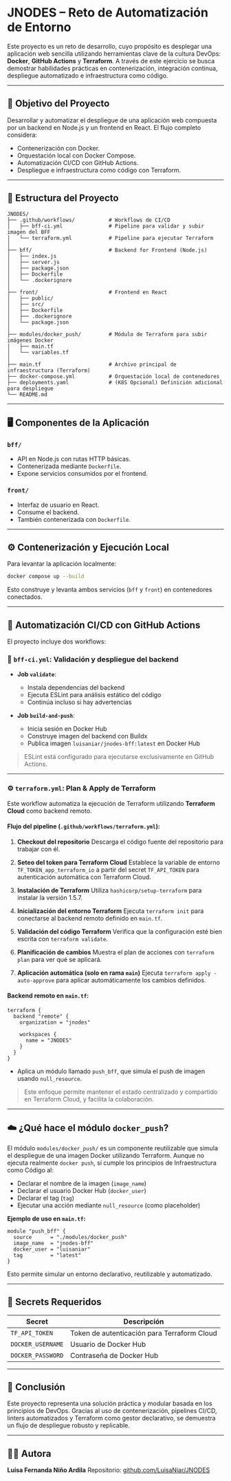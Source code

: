 # JNODES – Reto de Automatización de Entorno 

Este proyecto es un reto de desarrollo, cuyo propósito es desplegar una aplicación web sencilla utilizando herramientas clave de la cultura DevOps: **Docker**, **GitHub Actions** y **Terraform**. A través de este ejercicio se busca demostrar habilidades prácticas en contenerización, integración continua, despliegue automatizado e infraestructura como código.

---

## 🎯 Objetivo del Proyecto

Desarrollar y automatizar el despliegue de una aplicación web compuesta por un backend en Node.js y un frontend en React. El flujo completo considera:

* Contenerización con Docker.
* Orquestación local con Docker Compose.
* Automatización CI/CD con GitHub Actions.
* Despliegue e infraestructura como código con Terraform.

---

## 🧩 Estructura del Proyecto

```
JNODES/
├── .github/workflows/           # Workflows de CI/CD
│   ├── bff-ci.yml               # Pipeline para validar y subir imagen del BFF
│   └── terraform.yml            # Pipeline para ejecutar Terraform
│
├── bff/                         # Backend for Frontend (Node.js)
│   ├── index.js
│   ├── server.js
│   ├── package.json
│   ├── Dockerfile
│   └── .dockerignore
│
├── front/                       # Frontend en React
│   ├── public/
│   ├── src/
│   ├── Dockerfile
│   ├── .dockerignore
│   └── package.json
│
├── modules/docker_push/         # Módulo de Terraform para subir imágenes Docker
│   ├── main.tf
│   └── variables.tf             
│
├── main.tf                      # Archivo principal de infraestructura (Terraform)
├── docker-compose.yml           # Orquestación local de contenedores
├── deployments.yaml             # (K8S Opcional) Definición adicional para despliegue
└── README.md

```

---

## 🖥️ Componentes de la Aplicación

### `bff/`

* API en Node.js con rutas HTTP básicas.
* Contenerizada mediante `Dockerfile`.
* Expone servicios consumidos por el frontend.

### `front/`

* Interfaz de usuario en React.
* Consume el backend.
* También contenerizada con `Dockerfile`.

---

## ⚙️ Contenerización y Ejecución Local

Para levantar la aplicación localmente:

```bash
docker compose up --build
```

Esto construye y levanta ambos servicios (`bff` y `front`) en contenedores conectados.

---

## 🔄 Automatización CI/CD con GitHub Actions

El proyecto incluye dos workflows:

### 🧪 `bff-ci.yml`: Validación y despliegue del backend

* **Job `validate`**:

  * Instala dependencias del backend
  * Ejecuta ESLint para análisis estático del código
  * Continúa incluso si hay advertencias

* **Job `build-and-push`**:

  * Inicia sesión en Docker Hub
  * Construye imagen del backend con Buildx
  * Publica imagen `luisaniar/jnodes-bff:latest` en Docker Hub

> ESLint está configurado para ejecutarse exclusivamente en GitHub Actions.

---
### ⚙️ `terraform.yml`: Plan & Apply de Terraform

Este workflow automatiza la ejecución de Terraform utilizando **Terraform Cloud** como backend remoto.

#### Flujo del pipeline (`.github/workflows/terraform.yml`):

1. **Checkout del repositorio**
   Descarga el código fuente del repositorio para trabajar con él.

2. **Seteo del token para Terraform Cloud**
   Establece la variable de entorno `TF_TOKEN_app_terraform_io` a partir del secret `TF_API_TOKEN` para autenticación automática con Terraform Cloud.

3. **Instalación de Terraform**
   Utiliza `hashicorp/setup-terraform` para instalar la versión 1.5.7.

4. **Inicialización del entorno Terraform**
   Ejecuta `terraform init` para conectarse al backend remoto definido en `main.tf`.

5. **Validación del código Terraform**
   Verifica que la configuración esté bien escrita con `terraform validate`.

6. **Planificación de cambios**
   Muestra el plan de acciones con `terraform plan` para ver qué se aplicará.

7. **Aplicación automática (solo en rama `main`)**
   Ejecuta `terraform apply -auto-approve` para aplicar automáticamente los cambios definidos.

#### Backend remoto en `main.tf`:

```hcl
terraform {
  backend "remote" {
    organization = "jnodes"

    workspaces {
      name = "JNODES"
    }
  }
}
```
* Aplica un módulo llamado `push_bff`, que simula el push de imagen usando `null_resource`.

> Este enfoque permite mantener el estado centralizado y compartido en Terraform Cloud, y facilita la colaboración.

---

## ☁️ ¿Qué hace el módulo `docker_push`?

El módulo `modules/docker_push/` es un componente reutilizable que simula el despliegue de una imagen Docker utilizando Terraform. Aunque no ejecuta realmente `docker push`, sí cumple los principios de Infraestructura como Código al:

* Declarar el nombre de la imagen (`image_name`)
* Declarar el usuario Docker Hub (`docker_user`)
* Declarar el tag (`tag`)
* Ejecutar una acción mediante `null_resource` (como placeholder)

**Ejemplo de uso en `main.tf`:**

```hcl
module "push_bff" {
  source      = "./modules/docker_push"
  image_name  = "jnodes-bff"
  docker_user = "luisaniar"
  tag         = "latest"
}
```

Esto permite simular un entorno declarativo, reutilizable y automatizado.

---

## 🔐 Secrets Requeridos

| Secret            | Descripción                                 |
| ----------------- | ------------------------------------------- |
| `TF_API_TOKEN`    | Token de autenticación para Terraform Cloud |
| `DOCKER_USERNAME` | Usuario de Docker Hub                       |
| `DOCKER_PASSWORD` | Contraseña de Docker Hub                    |

---

## 📌 Conclusión

Este proyecto representa una solución práctica y modular basada en los principios de DevOps. Gracias al uso de contenerización, pipelines CI/CD, linters automatizados y Terraform como gestor declarativo, se demuestra un flujo de despliegue robusto y replicable.

---

## 👩‍💻 Autora

**Luisa Fernanda Niño Ardila**
Repositorio: [github.com/LuisaNiar/JNODES](https://github.com/LuisaNiar/JNODES)
